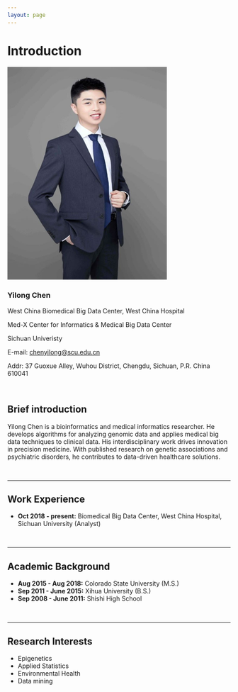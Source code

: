 ```yaml
---
layout: page
---
```


# Introduction

<img src="/images/chenyilong.jpg" class="floatpic" width="360" height="480">

### **Yilong Chen**

West China Biomedical Big Data Center, West China Hospital

Med-X Center for Informatics & Medical Big Data Center

Sichuan Univeristy

E-mail: chenyilong@scu.edu.cn

Addr: 37 Guoxue Alley, Wuhou District, Chengdu, Sichuan, P.R. China 610041

<br>

## Brief introduction

Yilong Chen is a bioinformatics and medical informatics researcher. He develops algorithms for analyzing genomic data and applies medical big data techniques to clinical data. His interdisciplinary work drives innovation in precision medicine. With published research on genetic associations and psychiatric disorders, he contributes to data-driven healthcare solutions.

<br>

---

## Work Experience

- **Oct 2018 - present:** Biomedical Big Data Center, West China Hospital, Sichuan University (Analyst)

<br>

---

## Academic Background

- **Aug 2015 - Aug 2018:** Colorado State University (M.S.)
- **Sep 2011 - June 2015:** Xihua University (B.S.)
- **Sep 2008 - June 2011:** Shishi High School

<br>

---

## Research Interests

- Epigenetics
- Applied Statistics
- Environmental Health
- Data mining

<br>
